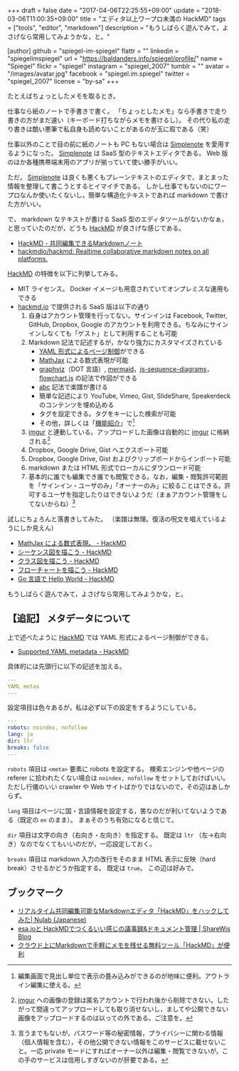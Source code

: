 +++
draft = false
date = "2017-04-06T22:25:55+09:00"
update = "2018-03-06T11:00:35+09:00"
title = "エディタ以上ワープロ未満の HackMD"
tags = ["tools", "editor", "markdown"]
description = "もうしばらく遊んでみて，よさげなら常用してみようかな，と。"

[author]
  github = "spiegel-im-spiegel"
  flattr = ""
  linkedin = "spiegelimspiegel"
  url = "https://baldanders.info/spiegel/profile/"
  name = "Spiegel"
  flickr = "spiegel"
  instagram = "spiegel_2007"
  tumblr = ""
  avatar = "/images/avatar.jpg"
  facebook = "spiegel.im.spiegel"
  twitter = "spiegel_2007"
  license = "by-sa"
+++

たとえばちょっとしたメモを取るとき。

仕事なら紙のノートで手書きで書く。
「ちょっとしたメモ」なら手書きで走り書きの方がまだ速い（キーボード打ちながらメモを書けるし）。
その代り私の走り書きは酷い悪筆で私自身も読めないことがあるのが玉に瑕である（笑）

仕事以外のことで目の前に紙のノートも PC もない場合は [Simplenote] を愛用するようになった。
[Simplenote] は SaaS 型のテキストエディタである。
Web 版のほか各種携帯端末用のアプリが揃っていて使い勝手がいい。

ただ， [Simplenote] は良くも悪くもプレーンテキストのエディタで，まとまった情報を整理して書こうとするとイマイチである。
しかし仕事でもないのにワープロなんか使いたくないし，簡単な構造化テキストであれば markdown で書けた方がいい。

で， markdown なテキストが書ける SaaS 型のエディタツールがないかなぁ，と思っていたのだが，どうも [HackMD] が良さげな感じである。

- [HackMD - 共同編集できるMarkdownノート](https://hackmd.io/)
- [hackmdio/hackmd: Realtime collaborative markdown notes on all platforms.](https://github.com/hackmdio/hackmd/)

[HackMD] の特徴を以下に列挙してみる。

- MIT ライセンス。 Docker イメージも用意されていてオンプレミスな運用もできる
- [hackmd.io](https://hackmd.io/ "HackMD - 共同編集できるMarkdownノート") で提供される SaaS 版は以下の通り
    1. 自身はアカウント管理を行ってない。サインインは Facebook, Twitter, GitHub, Dropbox, Google のアカウントを利用できる。ちなみにサインインしなくても「ゲスト」として利用することも可能
    1. Markdown 記法で記述するが，かなり強力にカスタマイズされている
        - [YAML 形式によるページ制御](https://hackmd.io/yaml-metadata "Supported YAML metadata - HackMD")ができる
        - [MathJax](www.mathjax.org) による数式表現が可能
        - [graphviz]（DOT 言語）, [mermaid]，[js-sequence-diagrams]，[flowchart.js] の記法で作図ができる
        - [abc] 記法で楽譜が書ける
        - 簡単な記述により YouTube, Vimeo, Gist, SlideShare, Speakerdeck のコンテンツを埋め込める
        - タグを設定できる。タグをキーにした検索が可能
        - その他，詳しくは「[機能紹介](https://hackmd.io/s/4JbKDCN1hx "機能紹介 - HackMD")」で[^ed1]
    1. [imgur] と連動している。アップロードした画像は自動的に [imgur] に格納される[^ig]
    1. Dropbox, Google Drive, Gist へエクスポート可能
    1. Dropbox, Google Drive, Gist およびクリップボードからインポート可能
    1. markdown または HTML 形式でローカルにダウンロード可能
    1. 基本的に誰でも編集でき誰でも閲覧できる。なお，編集・閲覧許可範囲を「サインイン・ユーザのみ」「オーナーのみ」に絞ることはできる。許可するユーザを指定したりはできないようだ（まぁアカウント管理をしてないからね）[^pv]

[^ed1]: 編集画面で見出し単位で表示の畳み込みができるのが地味に便利。アウトライン編集に使える。
[^ig]: [imgur] への画像の登録は匿名アカウントで行われ後から削除できない。したがって間違ってアップロードしても取り消せないし，ましてや公開できない画像をアップロードするのは以っての外である。ご注意を。
[^pv]: 言うまでもないが，パスワード等の秘密情報，プライバシーに関わる情報（個人情報を含む），その他公開できない情報をこのサービスに載せないこと。一応 private モードにすればオーナー以外は編集・閲覧できないが，この手のサービスは信用しすぎないのが肝要である。

試しにちょろんと落書きしてみた。
（楽譜は無理。復活の呪文を唱えているようにしか見えん）

- [MathJax による数式表現。 - HackMD](https://hackmd.io/s/S1thQI76e)
- [シーケンス図を描こう - HackMD](https://hackmd.io/s/ByuxOLQag)
- [クラス図を描こう - HackMD](https://hackmd.io/s/S19e0LXTe)
- [フローチャートを描こう - HackMD](https://hackmd.io/s/H1iq2i76e#)
- [Go 言語で Hello World - HackMD](https://hackmd.io/s/Hkrec_Nae)

もうしばらく遊んでみて，よさげなら常用してみようかな，と。

## 【追記】 メタデータについて

上で述べたように [HackMD] では YAML 形式によるページ制御ができる。

- [Supported YAML metadata - HackMD](https://hackmd.io/yaml-metadata)

具体的には先頭行に以下の記述を加える。

```yaml
---
YAML metas
---
```

設定項目は色々あるが，私は必ず以下の設定をするようにしている。

```yaml
---
robots: noindex, nofollow
lang: ja
dir: ltr
breaks: false
---
```

`robots` 項目は `<meta>` 要素に robots を設定する。
検索エンジンや他ページの referer に拾われたくない場合は `noindex, nofollow` をセットしておけばいい。
ただし行儀のいい crawler や Web サイトばかりではないので，その辺はあしからず。

`lang` 項目はページに国・言語情報を設定する，筈なのだが利いてないようである（既定の `en` のまま）。
まぁそのうち有効になると信じて。

`dir` 項目は文字の向き（右向き・左向き）を指定する。
既定は `ltr` （左→右向き）なのでなくてもいいのだが，一応設定しておく。

`breaks` 項目は markdown 入力の改行をそのまま HTML 表示に反映（hard break）させるかどうか指定する。
既定は `true`。
この辺は好みで。

## ブックマーク

- [リアルタイム共同編集可能なMarkdownエディタ「HackMD」をハックしてみた| Nulab (Japanese)](https://nulab-inc.com/ja/blog/nulab/hackmd-hack/)
- [esa.ioと HackMDでつくるいい感じの議事録&ドキュメント管理 | ShareWis Blog](http://blog.share-wis.com/esa-and-hackmd)
- [クラウド上にMarkdownで手軽にメモを残せる無料ツール「HackMD」が便利](https://nelog.jp/hackmd)

[Simplenote]: https://simplenote.com/
[HackMD]: https://hackmd.io/ "HackMD - 共同編集できるMarkdownノート"
[imgur]: http://imgur.com/ "Imgur: The most awesome images on the Internet"
[Graphviz]: http://graphviz.org/ "Graphviz - Graph Visualization Software"
[js-sequence-diagrams]: https://bramp.github.io/js-sequence-diagrams/ "js-sequence-diagrams by bramp"
[mermaid]: http://knsv.github.io/mermaid/ "mermaid - Generation of diagrams and flowcharts from text in a similar manner as markdown."
[flowchart.js]: http://flowchart.js.org/
[abc]: http://abcnotation.com/
